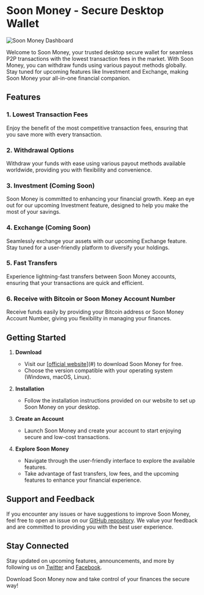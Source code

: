 # Soon Money - Secure Desktop Wallet
![Soon Money Dashboard](https://i.ibb.co/4KSJXVY/Screenshot-65.png)

Welcome to Soon Money, your trusted desktop secure wallet for seamless P2P transactions with the lowest transaction fees in the market. With Soon Money, you can withdraw funds using various payout methods globally. Stay tuned for upcoming features like Investment and Exchange, making Soon Money your all-in-one financial companion.

## Features

### 1. Lowest Transaction Fees
Enjoy the benefit of the most competitive transaction fees, ensuring that you save more with every transaction.

### 2. Withdrawal Options
Withdraw your funds with ease using various payout methods available worldwide, providing you with flexibility and convenience.

### 3. Investment (Coming Soon)
Soon Money is committed to enhancing your financial growth. Keep an eye out for our upcoming Investment feature, designed to help you make the most of your savings.

### 4. Exchange (Coming Soon)
Seamlessly exchange your assets with our upcoming Exchange feature. Stay tuned for a user-friendly platform to diversify your holdings.

### 5. Fast Transfers
Experience lightning-fast transfers between Soon Money accounts, ensuring that your transactions are quick and efficient.

### 6. Receive with Bitcoin or Soon Money Account Number
Receive funds easily by providing your Bitcoin address or Soon Money Account Number, giving you flexibility in managing your finances.

## Getting Started

1. **Download**
   - Visit our [[official website](https://github.com/devtechplus/soonmoney/releases/tag/soonmoney)](#) to download Soon Money for free.
   - Choose the version compatible with your operating system (Windows, macOS, Linux).

2. **Installation**
   - Follow the installation instructions provided on our website to set up Soon Money on your desktop.

3. **Create an Account**
   - Launch Soon Money and create your account to start enjoying secure and low-cost transactions.

4. **Explore Soon Money**
   - Navigate through the user-friendly interface to explore the available features.
   - Take advantage of fast transfers, low fees, and the upcoming features to enhance your financial experience.

## Support and Feedback

If you encounter any issues or have suggestions to improve Soon Money, feel free to open an issue on our [GitHub repository](#). We value your feedback and are committed to providing you with the best user experience.

## Stay Connected

Stay updated on upcoming features, announcements, and more by following us on [Twitter](#) and [Facebook](#).

Download Soon Money now and take control of your finances the secure way!
